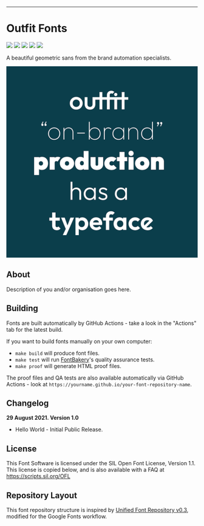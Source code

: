 ----
# Outfit Fonts

[![][Fontbakery]](https://Outfitio.github.io/Outfit-Fonts/fontbakery-report.html)
[![][Universal]](https://Outfitio.github.io/Outfit-Fonts/fontbakery-report.html)
[![][GF Profile]](https://Outfitio.github.io/Outfit-Fonts/fontbakery-report.html)
[![][Outline Correctness]](https://Outfitio.github.io/Outfit-Fonts/fontbakery-report.html)
[![][Shaping]](https://Outfitio.github.io/Outfit-Fonts/fontbakery-report.html)

[Fontbakery]: https://img.shields.io/endpoint?url=https%3A%2F%2Fraw.githubusercontent.com%2FOutfitio%2FOutfit-Fonts%2Fgh-pages%2Fbadges%2Foverall.json
[GF Profile]: https://img.shields.io/endpoint?url=https%3A%2F%2Fraw.githubusercontent.com%2FOutfitio%2FOutfit-Fonts%2Fgh-pages%2Fbadges%2FGoogleFonts.json
[Outline Correctness]: https://img.shields.io/endpoint?url=https%3A%2F%2Fraw.githubusercontent.com%2FOutfitio%2FOutfit-Fonts%2Fgh-pages%2Fbadges%2FOutlineCorrectnessChecks.json
[Shaping]: https://img.shields.io/endpoint?url=https%3A%2F%2Fraw.githubusercontent.com%2FOutfitio%2FOutfit-Fonts%2Fgh-pages%2Fbadges%2FShapingChecks.json
[Universal]: https://img.shields.io/endpoint?url=https%3A%2F%2Fraw.githubusercontent.com%2FOutfitio%2FOutfit-Fonts%2Fgh-pages%2Fbadges%2FUniversal.json

A beautiful geometric sans from the brand automation specialists.

![Sample Image](documentation/image1.png)

## About

Description of you and/or organisation goes here.

## Building

Fonts are built automatically by GitHub Actions - take a look in the "Actions" tab for the latest build.

If you want to build fonts manually on your own computer:

* `make build` will produce font files.
* `make test` will run [FontBakery](https://github.com/googlefonts/fontbakery)'s quality assurance tests.
* `make proof` will generate HTML proof files.

The proof files and QA tests are also available automatically via GitHub Actions - look at `https://yourname.github.io/your-font-repository-name`.

## Changelog

**29 August 2021. Version 1.0**
- Hello World - Initial Public Release.

## License

This Font Software is licensed under the SIL Open Font License, Version 1.1.
This license is copied below, and is also available with a FAQ at
https://scripts.sil.org/OFL

## Repository Layout

This font repository structure is inspired by [Unified Font Repository v0.3](https://github.com/unified-font-repository/Unified-Font-Repository), modified for the Google Fonts workflow.

